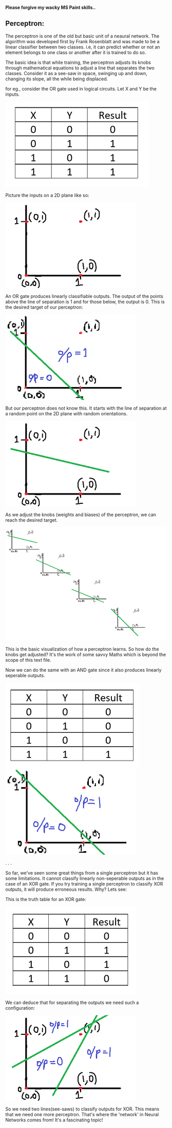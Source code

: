 **Please forgive my wacky MS Paint skills..**


## **Perceptron:**

The perceptron is one of the old but basic unit of a neaural network. The algorithm was developed first by Frank Rosenblatt and was made to be a linear classifier between two classes.
i.e, it can predict whether or not an element belongs to one class or another after it is trained to do so.

The basic idea is that while training, the perceptron adjusts its knobs through mathematical equations to adjust a line that separates the two classes. Consider it as a see-saw in space,
swinging up and down, changing its slope, all the while being displaced. 

for eg., consider the OR gate used in logical circuits.
Let X and Y be the inputs.

![OR Truth Table](/assets/OR.png)

Picture the inputs on a 2D plane like so:

![Inputs Graph](/assets/Inputs.png)

An OR gate produces linearly classifiable outputs. The output of the points above the line of separation is 1 and for those below, the output is 0.
This is the desired target of our perceptron:

![OR Graph](/assets/OrTrained.png)

But our perceptron does not know this. It starts with the line of separation at a random point on the 2D plane with random orientations.

![Random Line](/assets/Random.png)

As we adjust the knobs (weights and biases) of the perceptron, we can reach the desired target.

![Training Graphs](/assets/Training.png)

This is the basic visualization of how a perceptron learns.
So how do the knobs get adjusted? It's the work of some savvy Maths which is beyond the scope of this text file. 

Now we can do the same with an AND gate since it also produces linearly seperable outputs.

![AND Gate](/assets/AND.png)
![AND Graph](/assets/AndTrained.png)

.
.
.

So far, we've seen some great things from a single perceptron but it has some limitations. It cannot classify linearly non-seperable outputs as in the case of an XOR gate.
If you try training a single perceptron to classify XOR outputs, it will produce erroneous results. Why? Lets see:

This is the truth table for an XOR gate:

![XOR Gate](/assets/XOR.png)

We can deduce that for separating the outputs we need such a configuration:

![XOR Graph](/assets/XorTrained.png)

So we need two lines(see-saws) to classify outputs for XOR. This means that we need one more perceptron.
That's where the 'network' in Neural Networks comes from! It's a fascinating topic!